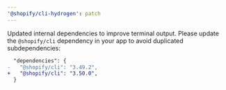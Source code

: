 ```yaml
---
'@shopify/cli-hydrogen': patch
---
```


Updated internal dependencies to improve terminal output.
Please update the `@shopify/cli` dependency in your app to avoid duplicated subdependencies:

```diff
  "dependencies": {
-   "@shopify/cli": "3.49.2",
+   "@shopify/cli": "3.50.0",
  }
```
